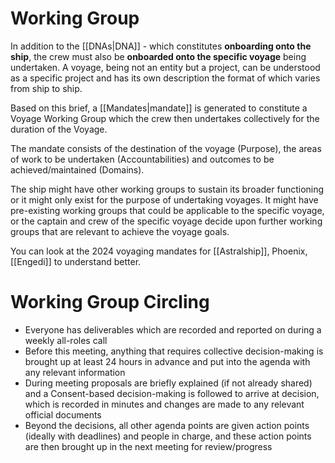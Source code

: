 # Working Group 
In addition to the [[DNAs|DNA]] - which constitutes **onboarding onto the ship**, the crew must also be **onboarded onto the specific voyage** being undertaken. A voyage, being not an entity but a project, can be understood as a specific project and has its own description the format of which varies from ship to ship. 

Based on this brief, a [[Mandates|mandate]] is generated to constitute a Voyage Working Group which the crew then undertakes collectively for the duration of the Voyage.

The mandate consists of the destination of the voyage (Purpose), the areas of work to be undertaken (Accountabilities) and outcomes to be achieved/maintained (Domains). 

The ship might have other working groups to sustain its broader functioning or it might only exist for the purpose of undertaking voyages. It might have pre-existing working groups that  could be applicable to the specific voyage, or the captain and crew of the specific voyage decide upon further working groups that are relevant to achieve the voyage goals.

You can look at the 2024 voyaging mandates for [[Astralship]], Phoenix, [[Engedi]] to understand better.
# Working Group Circling
- Everyone has deliverables which are recorded and reported on during a weekly all-roles call
- Before this meeting, anything that requires collective decision-making is brought up at least 24 hours in advance and put into the agenda with any relevant information
- During meeting proposals are briefly explained (if not already shared) and a Consent-based decision-making is followed to arrive at decision, which is recorded in minutes and changes are made to any relevant official documents
- Beyond the decisions, all other agenda points are given action points (ideally with deadlines) and people in charge, and these action points are then brought up in the next meeting for review/progress